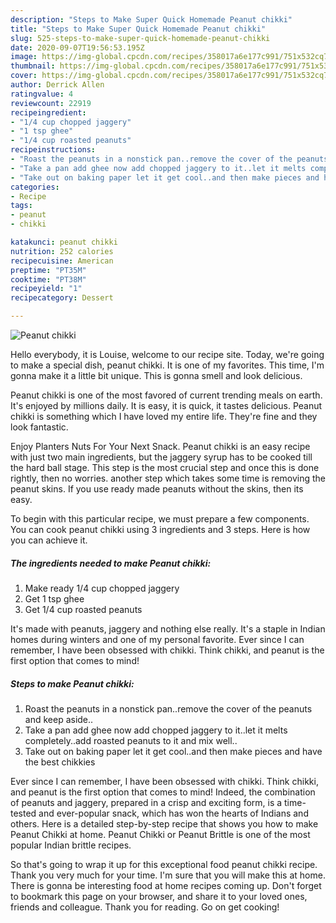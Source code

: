 ```yaml
---
description: "Steps to Make Super Quick Homemade Peanut chikki"
title: "Steps to Make Super Quick Homemade Peanut chikki"
slug: 525-steps-to-make-super-quick-homemade-peanut-chikki
date: 2020-09-07T19:56:53.195Z
image: https://img-global.cpcdn.com/recipes/358017a6e177c991/751x532cq70/peanut-chikki-recipe-main-photo.jpg
thumbnail: https://img-global.cpcdn.com/recipes/358017a6e177c991/751x532cq70/peanut-chikki-recipe-main-photo.jpg
cover: https://img-global.cpcdn.com/recipes/358017a6e177c991/751x532cq70/peanut-chikki-recipe-main-photo.jpg
author: Derrick Allen
ratingvalue: 4
reviewcount: 22919
recipeingredient:
- "1/4 cup chopped jaggery"
- "1 tsp ghee"
- "1/4 cup roasted peanuts"
recipeinstructions:
- "Roast the peanuts in a nonstick pan..remove the cover of the peanuts and keep aside.."
- "Take a pan add ghee now add chopped jaggery to it..let it melts completely..add roasted peanuts to it and mix well.."
- "Take out on baking paper let it get cool..and then make pieces and have the best chikkies"
categories:
- Recipe
tags:
- peanut
- chikki

katakunci: peanut chikki 
nutrition: 252 calories
recipecuisine: American
preptime: "PT35M"
cooktime: "PT38M"
recipeyield: "1"
recipecategory: Dessert

---
```



![Peanut chikki](https://img-global.cpcdn.com/recipes/358017a6e177c991/751x532cq70/peanut-chikki-recipe-main-photo.jpg)

Hello everybody, it is Louise, welcome to our recipe site. Today, we're going to make a special dish, peanut chikki. It is one of my favorites. This time, I'm gonna make it a little bit unique. This is gonna smell and look delicious.

Peanut chikki is one of the most favored of current trending meals on earth. It's enjoyed by millions daily. It is easy, it is quick, it tastes delicious. Peanut chikki is something which I have loved my entire life. They're fine and they look fantastic.

Enjoy Planters Nuts For Your Next Snack. Peanut chikki is an easy recipe with just two main ingredients, but the jaggery syrup has to be cooked till the hard ball stage. This step is the most crucial step and once this is done rightly, then no worries. another step which takes some time is removing the peanut skins. If you use ready made peanuts without the skins, then its easy.


To begin with this particular recipe, we must prepare a few components. You can cook peanut chikki using 3 ingredients and 3 steps. Here is how you can achieve it.

<!--inarticleads1-->

##### The ingredients needed to make Peanut chikki:

1. Make ready 1/4 cup chopped jaggery
1. Get 1 tsp ghee
1. Get 1/4 cup roasted peanuts


It&#39;s made with peanuts, jaggery and nothing else really. It&#39;s a staple in Indian homes during winters and one of my personal favorite. Ever since I can remember, I have been obsessed with chikki. Think chikki, and peanut is the first option that comes to mind! 

<!--inarticleads2-->

##### Steps to make Peanut chikki:

1. Roast the peanuts in a nonstick pan..remove the cover of the peanuts and keep aside..
1. Take a pan add ghee now add chopped jaggery to it..let it melts completely..add roasted peanuts to it and mix well..
1. Take out on baking paper let it get cool..and then make pieces and have the best chikkies


Ever since I can remember, I have been obsessed with chikki. Think chikki, and peanut is the first option that comes to mind! Indeed, the combination of peanuts and jaggery, prepared in a crisp and exciting form, is a time-tested and ever-popular snack, which has won the hearts of Indians and others. Here is a detailed step-by-step recipe that shows you how to make Peanut Chikki at home. Peanut Chikki or Peanut Brittle is one of the most popular Indian brittle recipes. 

So that's going to wrap it up for this exceptional food peanut chikki recipe. Thank you very much for your time. I'm sure that you will make this at home. There is gonna be interesting food at home recipes coming up. Don't forget to bookmark this page on your browser, and share it to your loved ones, friends and colleague. Thank you for reading. Go on get cooking!
